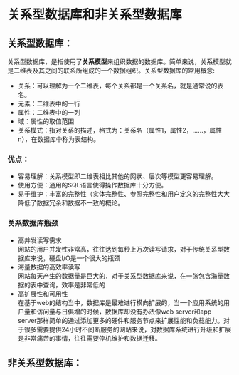 # 关系型数据库和非关系型数据库
## 关系型数据库：
关系型数据库，是指使用了**关系模型**来组织数据的数据库。简单来说，关系模型就是二维表及其之间的联系所组成的一个数据组织。关系型数据库的常用概念:
* 关系：可以理解为一个二维表，每个关系都是一个关系名，就是通常说的表名。
* 元素：二维表中的一行
* 属性：二维表中的一列
* 域：属性的取值范围
* 关系模式：指对关系的描述，格式为：关系名（属性1，属性2，......，属性n），在数据库中称为表结构。

### 优点：
* 容易理解：关系模型即二维表相比其他的网状、层次等模型更容易理解。
* 使用方便：通用的SQL语言使得操作数据库十分方便。
* 易于维护：丰富的完整性（实体完整性、参照完整性和用户定义的完整性大大降低了数据冗余和数据不一致的概论。

### 关系数据库瓶颈
* 高并发读写需求<br>
网站的用户并发性非常高，往往达到每秒上万次读写请求，对于传统关系型数据库来说，硬盘I/O是一个很大的瓶颈
* 海量数据的高效率读写<br>
网站每天产生的数据量是巨大的，对于关系型数据库来说，在一张包含海量数据的表中查询，效率是非常低的
* 高扩展性和可用性<br>
在基于web的结构当中，数据库是最难进行横向扩展的，当一个应用系统的用户量和访问量与日俱增的时候，数据库却没有办法像web server和app server那样简单的通过添加更多的硬件和服务节点来扩展性能和负载能力。对于很多需要提供24小时不间断服务的网站来说，对数据库系统进行升级和扩展是非常痛苦的事情，往往需要停机维护和数据迁移。

## 非关系型数据库：